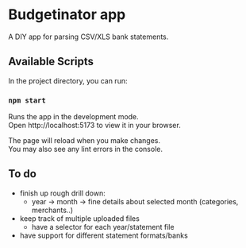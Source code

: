 # Budgetinator app

A DIY app for parsing CSV/XLS bank statements.

## Available Scripts

In the project directory, you can run:

### `npm start`

Runs the app in the development mode.\
Open http://localhost:5173 to view it in your browser.

The page will reload when you make changes.\
You may also see any lint errors in the console.

## To do

- finish up rough drill down:
  - year -> month -> fine details about selected month (categories, merchants..)
- keep track of multiple uploaded files
  - have a selector for each year/statement file
- have support for different statement formats/banks
